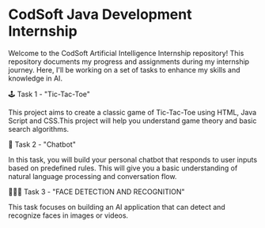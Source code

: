 # CodSoft Java Development Internship

Welcome to the CodSoft Artificial Intelligence Internship repository! This repository documents my progress and assignments during my internship journey. Here, I'll be working on a set of tasks to enhance my skills and knowledge in AI.

🕹️ Task 1 - "Tic-Tac-Toe"

This project aims to create a classic game of Tic-Tac-Toe using HTML, Java Script and CSS.This project will help you understand game theory and basic search algorithms.

🤖 Task 2 - "Chatbot"

In this task, you will build your personal chatbot that responds to user inputs based on
predefined rules. This will give you a basic understanding of natural language processing and conversation flow.

🧑🏻‍🦰 Task 3 - "FACE DETECTION AND RECOGNITION"

This task focuses on building an AI application that can detect and recognize faces in images or videos.
